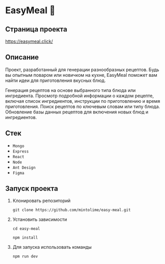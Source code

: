 # EasyMeal 🥗


## Страница проекта
https://easymeal.click/
## Описание
Проект, разработанный для генерации разнообразных рецептов. Будь вы опытным поваром или новичком на кухне, EasyMeal поможет вам найти идеи для приготовления вкусных блюд.

Генерация рецептов на основе выбранного типа блюда или ингредиента.
Просмотр подробной информации о каждом рецепте, включая список ингредиентов, инструкции по приготовлению и время приготовления.
Поиск рецептов по ключевым словам или типу блюда.
Обновление базы данных рецептов для включения новых блюд и ингредиентов.

## Стек

- `Mongo`
- `Express`
- `React`
- `Node`
- `Ant Design`
- `Figma`

## Запуск проекта

1. Клонировать репозиторий

    `git clone https://github.com/mintolime/easy-meal.git`

2. Установить зависимости

    `cd easy-meal`

    `npm install`

3. Для запуска использовать команды

    `npm run dev`

